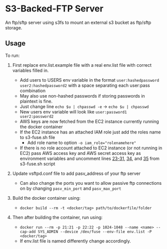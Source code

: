 # S3-Backed-FTP Server

An ftp/sftp server using s3fs to mount an external s3 bucket as ftp/sftp storage.

## Usage

To run:

1. First replace env.list.example file with a real env.list file with correct variables filled in.
	- Add users to USERS env variable in the format ` user:hashedpassword user2:hashedpassword2 ` with a space separating each user:pass combination
  	- May also use non-hashed passwords if storing passwords in plaintext is fine.
  	- Just change line ` echo $u | chpasswd -e ` -> ` echo $u | chpasswd `
  	- New users env variable will look like ` user:password1 user2:password2 `
	- AWS keys are now fetched from the EC2 instance currently running the docker container
  	- If the EC2 instance has an attached IAM role just add the roles name to s3-fuse.sh file
  		- Add role name to option ` -o iam_role="rolenamehere" `
  	- If there is no role account attached to EC2 instance (or not running in EC2) pass AWS access key and AWS secret access key as environment variables and uncomment lines [23-31](./s3-fuse.sh#L23-31), [34](./s3-fuse.sh#L34-35), and [35](./s3-fuse.sh#L34-35) from s3-fuse.sh script
2. Update vsftpd.conf file to add pasv_address of your ftp server
	- Can also change the ports you want to allow passive ftp connections on by changing ` pasv_min_port ` and ` pasv_max_port `  
3. Build the docker container using:

	- ``` docker build --rm -t <docker/tag> path/to/dockerfile/folder ```

4. Then after building the container, run using:

 	- ``` docker run --rm -p 21:21 -p 22:22 -p 1024-1048 --name <name> --cap-add SYS_ADMIN --device /dev/fuse --env-file env.list -P <docker/tag> ```
	- If env.list file is named differently change accordingly. 

